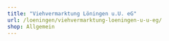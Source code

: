 ```yaml
---
title: "Viehvermarktung Löningen u.U. eG"
url: /loeningen/viehvermarktung-loeningen-u-u-eg/
shop: Allgemein
---
```

